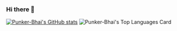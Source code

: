### Hi there 👋
<!--  <img src="https://github-readme-stats.anuraghazra1.vercel.app/api/top-langs/?username=Punker-Bhai&hide=ruby,perl&hide_border=true" /> -->

<!--
**P

- 🔭 I’m currently working on 
- 🌱 I’m currently learning ...
- 👯 I’m looking to collaborate on ...
- 🤔 I’m looking for help with ...
- 💬 Ask me about ...
- 📫 How to reach me: ...
- 😄 Pronouns: ...
- ⚡ Fun fact: ...
-->
[![Punker-Bhai's GitHub stats](https://github-readme-stats.vercel.app/api?username=Punker-Bhai)](https://github.com/Punker-Bhai/github-readme-stats)
![Punker-Bhai's Top Languages Card](https://github-readme-stats.vercel.app/api/top-langs/?username=Punker-Bhai&layout=compact)
